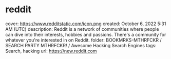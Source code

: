 # reddit

cover: https://www.redditstatic.com/icon.png
created: October 6, 2022 5:31 AM (UTC)
description: Reddit is a network of communities where people can dive into their interests, hobbies and passions. There's a community for whatever you're interested in on Reddit.
folder: BOOKMRKS-MTHRFCKR / SEARCH PARTY MTHRFCKR! / Awesome Hacking Search Engines
tags: Search, hacking
url: https://new.reddit.com